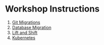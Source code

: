 # Workshop Instructions

1. [Git Migrations](./GIT.md)
1. [Database Migration](./DATABASE.md)
1. [Lift and Shift](./LIFT-AND-SHIFT.md)
1. [Kubernetes](./KUBERNETES.md)
